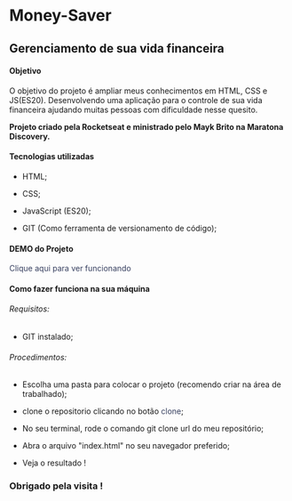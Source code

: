 # Money-Saver

## Gerenciamento de sua vida financeira

 #### Objetivo

 O objetivo do projeto é ampliar meus conhecimentos em HTML, CSS e JS(ES20). Desenvolvendo uma aplicação para o controle de sua vida financeira ajudando muitas pessoas com dificuldade nesse quesito.

 **Projeto criado pela Rocketseat e ministrado pelo Mayk Brito na Maratona Discovery.** 



 #### Tecnologias utilizadas

 - HTML;

 - CSS;

 - JavaScript (ES20);

 - GIT (Como ferramenta de versionamento de código);

  #### DEMO do Projeto

  <a target="_blank" href="https://money-saver-tau.vercel.app/" style="color:#363f5f; text-decoration:none;">Clique aqui para ver funcionando</a>

 #### Como fazer funciona na sua máquina 
 
 
###### Requisitos:

- GIT instalado;

###### Procedimentos:

- Escolha uma pasta para colocar o projeto (recomendo criar na área de trabalhado);

- clone o repositorio clicando no botão <a href="https://github.com/Ivan-Vidal/Money-Saver" style="color:#363f5f; text-decoration:none;" >clone</a>;

- No seu terminal, rode o comando git clone url do meu repositório;

- Abra o arquivo "index.html" no seu navegador preferido;

- Veja o resultado !


### Obrigado pela visita !
